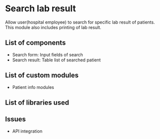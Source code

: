 # Search lab result

Allow user(hospital employee) to search for specific lab result of patients.
This module also includes printing of lab result.

## List of components
  - Search form: Input fields of search
  - Search result: Table list of searched patient

## List of custom modules
  - Patient info modules

## List of libraries used

## Issues
  - API integration

